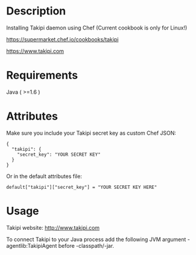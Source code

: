 Description
===========
Installing Takipi daemon using Chef (Current cookbook is only for Linux!)

https://supermarket.chef.io/cookbooks/takipi

https://www.takipi.com

Requirements
============
Java ( >=1.6 )

Attributes
==========
Make sure you include your Takipi secret key as custom Chef JSON:
```
{
  "takipi": {
    "secret_key": "YOUR SECRET KEY"
  }
}
```
Or in the default attributes file:
```
default["takipi"]["secret_key"] = "YOUR SECRET KEY HERE"
```

Usage
=====
Takipi website: http://www.takipi.com

To connect Takipi to your Java process add the following JVM argument -agentlib:TakipiAgent before -classpath/-jar.
